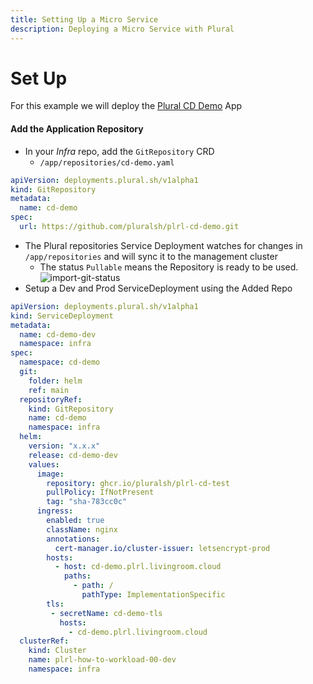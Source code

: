 ```yaml
---
title: Setting Up a Micro Service
description: Deploying a Micro Service with Plural
---
```



# Set Up
For this example we will deploy the [Plural CD Demo](https://github.com/pluralsh/plrl-cd-demo) App

#### Add the Application Repository
* In your _Infra_ repo, add the `GitRepository` CRD
  * `/app/repositories/cd-demo.yaml`
```yaml
apiVersion: deployments.plural.sh/v1alpha1
kind: GitRepository
metadata:
  name: cd-demo
spec:
  url: https://github.com/pluralsh/plrl-cd-demo.git
```
* The Plural repositories Service Deployment watches for changes in `/app/repositories` and will sync it to the management cluster
  * The status `Pullable` means the Repository is ready to be used. 
![import-git-status](/images/how-to/import-git-status.png)
* Setup a Dev and Prod ServiceDeployment using the Added Repo
```yaml
apiVersion: deployments.plural.sh/v1alpha1
kind: ServiceDeployment
metadata:
  name: cd-demo-dev
  namespace: infra
spec:
  namespace: cd-demo
  git:
    folder: helm
    ref: main
  repositoryRef:
    kind: GitRepository
    name: cd-demo
    namespace: infra
  helm:
    version: "x.x.x"
    release: cd-demo-dev 
    values:
      image:
        repository: ghcr.io/pluralsh/plrl-cd-test
        pullPolicy: IfNotPresent
        tag: "sha-783cc0c"
      ingress:
        enabled: true
        className: nginx
        annotations: 
          cert-manager.io/cluster-issuer: letsencrypt-prod
        hosts:
          - host: cd-demo.plrl.livingroom.cloud
            paths:
              - path: /
                pathType: ImplementationSpecific
        tls:
         - secretName: cd-demo-tls
           hosts:
             - cd-demo.plrl.livingroom.cloud
  clusterRef:
    kind: Cluster
    name: plrl-how-to-workload-00-dev
    namespace: infra
```